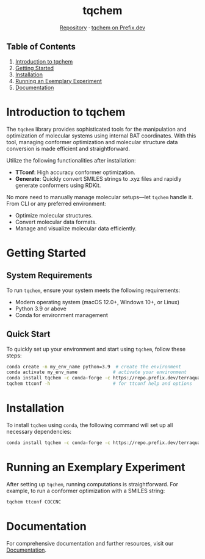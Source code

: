 <div align="center">
  <h1>tqchem</h1>
  <a href="https://github.com/terra-quantum-public/tqchem">Repository</a>
  &middot; 
  <a href="https://prefix.dev/channels/terraquantumag/packages/tqchem">tqchem on Prefix.dev</a>
</div>

## Table of Contents

1. [Introduction to tqchem](#introduction-to-tqchem)
2. [Getting Started](#getting-started)
3. [Installation](#installation)
4. [Running an Exemplary Experiment](#running-an-exemplary-experiment)
5. [Documentation](#documentation)

# Introduction to tqchem

The `tqchem` library provides sophisticated tools for the manipulation and optimization of molecular systems using internal BAT coordinates. With this tool, managing conformer optimization and molecular structure data conversion is made efficient and straightforward.

Utilize the following functionalities after installation:

- **TTconf**: High accuracy conformer optimization.
- **Generate**: Quickly convert SMILES strings to .xyz files and rapidly generate conformers using RDKit.

No more need to manually manage molecular setups—let `tqchem` handle it. From CLI or any preferred environment:

- Optimize molecular structures.
- Convert molecular data formats.
- Manage and visualize molecular data efficiently.

# Getting Started

## System Requirements

To run `tqchem`, ensure your system meets the following requirements:

- Modern operating system (macOS 12.0+, Windows 10+, or Linux)
- Python 3.9 or above
- Conda for environment management

## Quick Start

To quickly set up your environment and start using `tqchem`, follow these steps:

```bash
conda create -n my_env_name python=3.9  # create the environment
conda activate my_env_name             # activate your environment
conda install tqchem -c conda-forge -c https://repo.prefix.dev/terraquantumag  # install tqchem
tqchem ttconf -h                       # for ttconf help and options
```

# Installation

To install `tqchem` using `conda`, the following command will set up all necessary dependencies:

```bash
conda install tqchem -c conda-forge -c https://repo.prefix.dev/terraquantumag
```

# Running an Exemplary Experiment

After setting up `tqchem`, running computations is straightforward. For example, to run a conformer optimization with a SMILES string:

```sh
tqchem ttconf COCCNC
```

# Documentation

For comprehensive documentation and further resources, visit our [Documentation](https://tqchem-docs.terraquantum.io).

